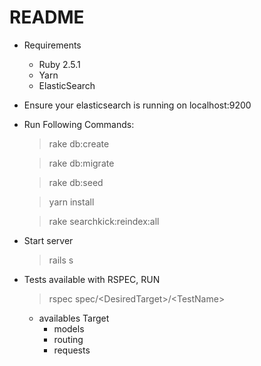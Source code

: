 # README

* Requirements
  - Ruby 2.5.1
  - Yarn
  - ElasticSearch
  
* Ensure your elasticsearch is running on localhost:9200

* Run Following Commands:

  > rake db:create
  
  > rake db:migrate
  
  > rake db:seed
  
  > yarn install
  
  > rake searchkick:reindex:all

* Start server 
  > rails s

* Tests available with RSPEC, RUN
  > rspec spec/\<DesiredTarget\>/\<TestName\>

  - availables Target
    - models
    - routing
    - requests
